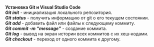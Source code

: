 **Установка Git и Visual Studio Code**  
***Git init*** - инициализация локального репозитория.  
***Git status*** - получить информацию от git о его текущем состоянии.  
***Git add*** - добавить файл или файлы к следующему коммиту.  
***Git commit -m “message”*** - создание коммита.  
***Git log*** - вывод на экран истории всех коммитов с их хеш-кодами.  
***Git checkout*** - переход от одного коммита к другому.



